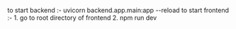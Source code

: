 to start backend :-  uvicorn backend.app.main:app --reload
to start frontend :- 1. go to root directory of frontend
                    2. npm run dev
